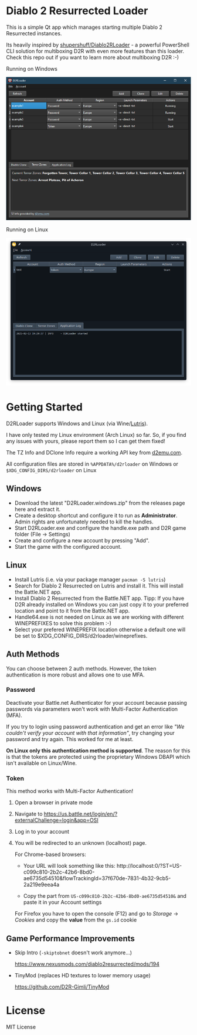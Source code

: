# Diablo 2 Resurrected Loader

This is a simple Qt app which manages starting multiple Diablo 2 Resurrected instances.

Its heavily inspired by <a href="https://github.com/shupershuff/Diablo2RLoader">shupershuff/Diablo2RLoader</a> - a powerful PowerShell CLI solution for multiboxing D2R with even more features than this loader. Check this repo out if you want to learn more about multiboxing D2R :-)


Running on Windows

![Screenshot](./screenshot_windows.png "D2R Loader Windows Screenshot")

Running on Linux

![Screenshot](./screenshot_linux.png "D2R Loader Linux Screenshot")


# Getting Started

D2RLoader supports Windows and Linux (via Wine/[Lutris](https://lutris.net)).

I have only tested my Linux environment (Arch Linux) so far. So, if you find any issues with yours, please report them so I can get them fixed!

The TZ Info and DClone Info require a working API key from [d2emu.com](https://d2emu.com).

All configuration files are stored in ``%APPDATA%/d2rloader`` on Windows or ``$XDG_CONFIG_DIRS/d2rloader`` on Linux


## Windows

- Download the latest "D2RLoader.windows.zip" from the releases page here and extract it.
- Create a desktop shortcut and configure it to run as **Administrator**. Admin rights are unfortunately needed to kill the handles.
- Start D2RLoader.exe and configure the handle.exe path and D2R game folder (File -> Settings)
- Create and configure a new account by pressing "Add".
- Start the game with the configured account.

## Linux

- Install Lutris (i.e. via your package manager ``pacman -S lutris``)
- Search for Diablo 2 Resurrected on Lutris and install it. This will install the Battle.NET app.
- Install Diablo 2 Resurrected from the Battle.NET app. Tipp: If you have D2R already installed on Windows you can just copy it to your preferred location and point to it from the Battle.NET app.
- Handle64.exe is not needed on Linux as we are working with different WINEPREFIXES to solve this problem :-)
- Select your prefered WINEPREFIX location otherwise a default one will be set to $XDG_CONFIG_DIRS/d2rloader/wineprefixes.


## Auth Methods

You can choose between 2 auth methods. However, the token authentication is more robust and allows one to use MFA.

### Password

Deactivate your Battle.net Authenticator for your account because passing passwords via parameters won't work with Multi-Factor Authentication (MFA).

If you try to login using password authentication and get an error like  _"We couldn't verify your account with that information"_, try changing your password and try again. This worked for me at least. 

**On Linux only this authentication method is supported**. The reason for this is that the tokens are protected using the proprietary Windows DBAPI which isn't available on Linux/Wine.


### Token

This method works with Multi-Factor Authentication!

1. Open a browser in private mode
2. Navigate to https://us.battle.net/login/en/?externalChallenge=login&app=OSI
3. Log in to your account
4. You will be redirected to an unknown (localhost) page.

    For Chrome-based browsers:

    - Your URL will look something like this: 
    http://localhost:0/?ST=US-c099c810-2b2c-42b6-8bd0-ae6735d54510&flowTrackingId=37f670de-7831-4b32-9cb5-2a219e9eea4a

    - Copy the part from ``US-c099c810-2b2c-42b6-8bd0-ae6735d54510&`` and paste it in your Account settings

    For Firefox you have to open the console (F12) and go to _Storage_ -> _Cookies_ and copy the **value** from the ``gs.id`` cookie

## Game Performance Improvements

- Skip Intro (``-skiptobnet`` doesn't work anymore...)

  https://www.nexusmods.com/diablo2resurrected/mods/194


- TinyMod (replaces HD textures to lower memory usage)

  https://github.com/D2R-Gimli/TinyMod


# License

MIT License
